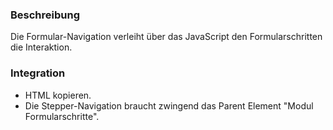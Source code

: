 ### Beschreibung

Die Formular-Navigation verleiht über das JavaScript den Formularschritten die Interaktion.


### Integration
<ul>
<li>HTML kopieren.
<li>Die Stepper-Navigation braucht zwingend das Parent Element "Modul Formularschritte".

